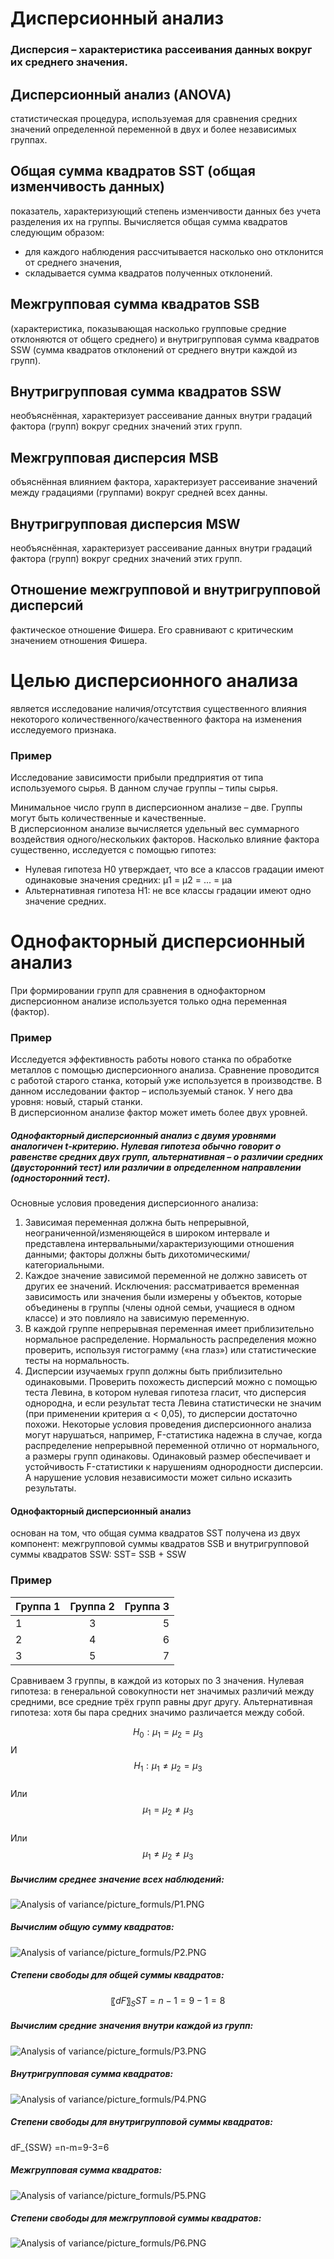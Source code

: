 # Дисперсионный анализ  
### Дисперсия – характеристика рассеивания данных вокруг их среднего значения.
 
## Дисперсионный анализ (ANOVA)  
статистическая процедура, используемая для сравнения средних значений определенной переменной в двух и более независимых группах.

## Общая сумма квадратов SST (общая изменчивость данных)      
показатель, характеризующий степень изменчивости данных без учета разделения их на группы. Вычисляется общая сумма квадратов следующим образом: 
+	для каждого наблюдения рассчитывается насколько оно отклонится от среднего значения,
+	складывается сумма квадратов полученных отклонений.
  

## Межгрупповая сумма квадратов SSB   
(характеристика, показывающая насколько групповые средние отклоняются от общего среднего) и внутригрупповая сумма квадратов SSW (сумма квадратов отклонений от среднего внутри каждой из групп).

## Внутригрупповая сумма квадратов SSW   
необъяснённая, характеризует рассеивание данных внутри градаций фактора (групп) вокруг средних значений этих групп.

## Межгрупповая дисперсия MSB  
объяснённая влиянием фактора, характеризует рассеивание значений между градациями (группами) вокруг средней всех данны.

## Внутригрупповая дисперсия MSW  
необъяснённая, характеризует рассеивание данных внутри градаций фактора (групп) вокруг средних значений этих групп.


## Отношение межгрупповой и внутригрупповой дисперсий  
фактическое отношение Фишера. Его сравнивают с критическим значением отношения Фишера.   

# Целью дисперсионного анализа  
является исследование наличия/отсутствия существенного влияния некоторого количественного/качественного фактора на изменения исследуемого признака.

### Пример  
Исследование зависимости прибыли предприятия от типа используемого сырья. В данном случае группы – типы сырья.

Минимальное число групп в дисперсионном анализе – две. Группы могут быть количественные и качественные.  
В дисперсионном анализе вычисляется удельный вес суммарного воздействия одного/нескольких факторов. Насколько влияние фактора существенно, исследуется с помощью гипотез:  
+	Нулевая гипотеза H0 утверждает, что все a классов градации имеют одинаковые значения средних: μ1 = μ2 = ... = μa 
+	Альтернативная гипотеза H1: не все классы градации имеют одно значение средних.


# **Однофакторный дисперсионный анализ**  
При формировании групп для сравнения в однофакторном дисперсионном анализе используется только одна переменная (фактор).   
### **Пример**  
Исследуется эффективность работы нового станка по обработке металлов с помощью дисперсионного анализа. Сравнение проводится с работой старого станка, который уже используется в производстве. В данном исследовании фактор – используемый станок. У него два уровня: новый, старый станки.   
В дисперсионном анализе фактор может иметь более двух уровней.  
##### Однофакторный дисперсионный анализ с двумя уровнями аналогичен t-критерию. Нулевая гипотеза обычно говорит о равенстве средних двух групп, альтернативная – о различии средних (двусторонний тест) или различии в определенном направлении (односторонний тест). 
Основные условия проведения дисперсионного анализа: 
1.	Зависимая переменная должна быть непрерывной, неограниченной/изменяющейся в широком интервале и представлена интервальными/характеризующими отношения данными; факторы должны быть дихотомическими/категориальными. 
2. Каждое значение зависимой переменной не должно зависеть от других ее значений. 
Исключения: рассматривается временная зависимость или значения были измерены у объектов, которые объединены в группы (члены одной семьи, учащиеся в одном классе) и это повлияло на зависимую переменную. 
3.	В каждой группе непрерывная переменная имеет приблизительно нормальное распределение. Нормальность распределения можно проверить, используя гистограмму («на глаз») или статистические тесты на нормальность.
4.	Дисперсии изучаемых групп должны быть приблизительно одинаковыми. Проверить похожесть дисперсий можно с помощью теста Левина, в котором нулевая гипотеза гласит, что дисперсия однородна, и если результат теста Левина статистически не значим (при применении критерия α < 0,05), то дисперсии достаточно похожи. 
Некоторые условия проведения дисперсионного анализа могут нарушаться, например, F-статистика надежна в случае, когда распределение непрерывной переменной отлично от нормального, а размеры групп одинаковы. Одинаковый размер обеспечивает и устойчивость F-статистики к нарушениям однородности дисперсии. А нарушение условия независимости может сильно исказить результаты. 
#### Однофакторный дисперсионный анализ  
основан на том, что общая сумма квадратов SST получена из двух компонент: межгрупповой суммы квадратов SSB и внутригрупповой суммы квадратов SSW:
SST= SSB + SSW
### **Пример**  
| Группа 1 | Группа 2 | Группа 3 |
|----------------|:---------:|----------------:|
|1|3|5|
|2|4|6|
|3|5|7|

Сравниваем 3 группы, в каждой из которых по 3 значения. 
Нулевая гипотеза: в генеральной совокупности нет значимых различий между средними, все средние трёх групп равны друг другу. Альтернативная гипотеза: хотя бы пара средних значимо различается между собой.

 $$ H_{0}: μ_{1}=μ_{2}=μ_{3} $$
И
 $$ H_{1}: μ_{1} ≠μ_2=μ_{3} $$   
Или  
 $$ μ_1=μ_{2}≠μ_{3} $$  
Или    
 $$ μ_{1}≠μ_{2}≠μ_{3} $$ 
  
##### Вычислим среднее значение всех наблюдений:  

![Analysis of variance/picture_formuls/P1.PNG](https://github.com/Raccoonn78/4kursPython/blob/e8a8281f42e4afb2204bfe75eca9caabbb49acf9/Analysis%20of%20variance/picture_formuls/P1.PNG)  

##### Вычислим общую сумму квадратов:  
![Analysis of variance/picture_formuls/P2.PNG](https://github.com/Raccoonn78/4kursPython/blob/613e2e66c53648fd2b088b263d86b3f67141d14b/Analysis%20of%20variance/picture_formuls/P2.PNG)  
##### Степени свободы для общей суммы квадратов:
$$  〖dF〗_SST=n-1=9-1=8  $$
##### Вычислим средние значения внутри каждой из групп: 
![Analysis of variance/picture_formuls/P3.PNG](https://github.com/Raccoonn78/4kursPython/blob/613e2e66c53648fd2b088b263d86b3f67141d14b/Analysis%20of%20variance/picture_formuls/P3.PNG)  
##### Внутригрупповая сумма квадратов:
![Analysis of variance/picture_formuls/P4.PNG](https://github.com/Raccoonn78/4kursPython/blob/613e2e66c53648fd2b088b263d86b3f67141d14b/Analysis%20of%20variance/picture_formuls/P4.PNG)  
##### Степени свободы для внутригрупповой суммы квадратов:
dF_{SSW} =n-m=9-3=6
##### Межгрупповая сумма квадратов:
![Analysis of variance/picture_formuls/P5.PNG](https://github.com/Raccoonn78/4kursPython/blob/613e2e66c53648fd2b088b263d86b3f67141d14b/Analysis%20of%20variance/picture_formuls/P5.PNG)  
##### Степени свободы для межгрупповой суммы квадратов:
![Analysis of variance/picture_formuls/P6.PNG](https://github.com/Raccoonn78/4kursPython/blob/613e2e66c53648fd2b088b263d86b3f67141d14b/Analysis%20of%20variance/picture_formuls/P6.PNG)  
